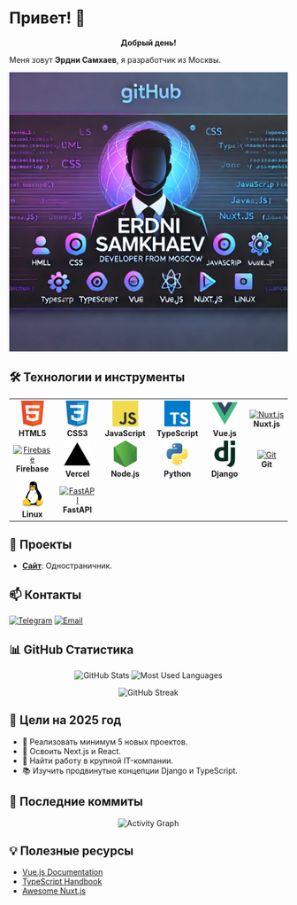 # Привет! 👋
<p align="center">
  <b>Добрый день!</b>
</p>


Меня зовут **Эрдни Самхаев**, я разработчик из Москвы.
<p align="center">
  <img src="https://raw.githubusercontent.com/ErdniSamkhaev/ErdniSamkhaev/refs/heads/main/banner.webp" alt="Баннер" />
</p>


## 🛠 Технологии и инструменты

<p align="center">
  <table>
    <tr>
      <!-- Первая строка значков -->
      <td align="center" width="96">
        <a href="https://www.w3.org/html/" target="_blank">
          <img src="https://raw.githubusercontent.com/devicons/devicon/master/icons/html5/html5-original.svg" alt="HTML5" width="48" height="48"/>
        </a>
        <br><b>HTML5</b>
      </td>
      <td align="center" width="96">
        <a href="https://www.w3.org/Style/CSS/" target="_blank">
          <img src="https://raw.githubusercontent.com/devicons/devicon/master/icons/css3/css3-original.svg" alt="CSS3" width="48" height="48"/>
        </a>
        <br><b>CSS3</b>
      </td>
      <td align="center" width="96">
        <a href="https://developer.mozilla.org/en-US/docs/Web/JavaScript" target="_blank">
          <img src="https://raw.githubusercontent.com/devicons/devicon/master/icons/javascript/javascript-original.svg" alt="JavaScript" width="48" height="48"/>
        </a>
        <br><b>JavaScript</b>
      </td>
      <td align="center" width="96">
        <a href="https://www.typescriptlang.org/" target="_blank">
          <img src="https://raw.githubusercontent.com/devicons/devicon/master/icons/typescript/typescript-original.svg" alt="TypeScript" width="48" height="48"/>
        </a>
        <br><b>TypeScript</b>
      </td>
      <td align="center" width="96">
        <a href="https://vuejs.org/" target="_blank">
          <img src="https://raw.githubusercontent.com/devicons/devicon/master/icons/vuejs/vuejs-original.svg" alt="Vue.js" width="48" height="48"/>
        </a>
        <br><b>Vue.js</b>
      </td>
      <td align="center" width="96">
        <a href="https://nuxtjs.org/" target="_blank">
          <img src="https://www.vectorlogo.zone/logos/nuxtjs/nuxtjs-icon.svg" alt="Nuxt.js" width="48" height="48"/>
        </a>
        <br><b>Nuxt.js</b>
      </td>
    </tr>
    <tr>
      <!-- Вторая строка значков -->
      <td align="center" width="96">
        <a href="https://firebase.google.com/" target="_blank">
          <img src="https://www.vectorlogo.zone/logos/firebase/firebase-icon.svg" alt="Firebase" width="48" height="48"/>
        </a>
        <br><b>Firebase</b>
      </td>
      <td align="center" width="96">
        <a href="https://vercel.com/" target="_blank">
          <img src="https://raw.githubusercontent.com/devicons/devicon/master/icons/vercel/vercel-original.svg" alt="Vercel" width="48" height="48"/>
        </a>
        <br><b>Vercel</b>
      </td>
      <td align="center" width="96">
        <a href="https://nodejs.org/" target="_blank">
          <img src="https://raw.githubusercontent.com/devicons/devicon/master/icons/nodejs/nodejs-original.svg" alt="Node.js" width="48" height="48"/>
        </a>
        <br><b>Node.js</b>
      </td>
      <td align="center" width="96">
        <a href="https://www.python.org/" target="_blank">
          <img src="https://raw.githubusercontent.com/devicons/devicon/master/icons/python/python-original.svg" alt="Python" width="48" height="48"/>
        </a>
        <br><b>Python</b>
      </td>
      <td align="center" width="96">
        <a href="https://www.djangoproject.com/" target="_blank">
          <img src="https://raw.githubusercontent.com/devicons/devicon/master/icons/django/django-plain.svg" alt="Django" width="48" height="48"/>
        </a>
        <br><b>Django</b>
      </td>
      <td align="center" width="96">
        <a href="https://git-scm.com/" target="_blank">
          <img src="https://www.vectorlogo.zone/logos/git-scm/git-scm-icon.svg" alt="Git" width="48" height="48"/>
        </a>
        <br><b>Git</b>
      </td>
    </tr>
    <tr>
      <!-- Третья строка значков -->
      <td align="center" width="96">
        <a href="https://www.linux.org/" target="_blank">
          <img src="https://raw.githubusercontent.com/devicons/devicon/master/icons/linux/linux-original.svg" alt="Linux" width="48" height="48"/>
        </a>
        <br><b>Linux</b>
      </td>
      <td align="center" width="96">
        <a href="https://fastapi.tiangolo.com/" target="_blank">
          <img src="https://fastapi.tiangolo.com/img/logo-margin/logo-teal.png" alt="FastAPI" width="48" height="48"/>
        </a>
        <br><b>FastAPI</b>
      </td>
      <!-- Дополнительные пустые ячейки -->
      <td align="center" width="96"></td>
      <td align="center" width="96"></td>
      <td align="center" width="96"></td>
      <td align="center" width="96"></td>
    </tr>
  </table>
</p>

## 🔭 Проекты

- [**Сайт**](https://gilyana-atomy.ru/): Одностраничник.

## 📫 Контакты

[![Telegram](https://img.shields.io/badge/Telegram-@just__erdni-333?style=flat&logo=telegram&logoColor=white)](https://t.me/just_erdni)
[![Email](https://img.shields.io/badge/Email-samhaev.e@yandex.ru-333?style=flat&logo=gmail&logoColor=white)](mailto:samhaev.e@yandex.ru)

## 📊 GitHub Статистика

<p align="center">
  <img src="https://github-readme-stats.vercel.app/api?username=ErdniSamkhaev&show_icons=true&theme=radical" alt="GitHub Stats" height="180em"/>
  <img src="https://github-readme-stats.vercel.app/api/top-langs/?username=ErdniSamkhaev&layout=compact&theme=radical" alt="Most Used Languages" height="180em"/>
</p>

<p align="center">
  <img src="https://github-readme-streak-stats.herokuapp.com/?user=ErdniSamkhaev&theme=radical" alt="GitHub Streak"/>
</p>

## 🚀 Цели на 2025 год

- 🚀 Реализовать минимум 5 новых проектов.
- 🌟 Освоить Next.js и React.
- 💼 Найти работу в крупной IT-компании.
- 📚 Изучить продвинутые концепции Django и TypeScript.


## 📝 Последние коммиты

<p align="center">
  <img src="https://github-readme-activity-graph.vercel.app/graph?username=ErdniSamkhaev&theme=react-dark" alt="Activity Graph"/>
</p>




## 💡 Полезные ресурсы

- [Vue.js Documentation](https://vuejs.org/guide/introduction.html)
- [TypeScript Handbook](https://www.typescriptlang.org/docs/handbook/intro.html)
- [Awesome Nuxt.js](https://github.com/nuxt-community/awesome-nuxt)
